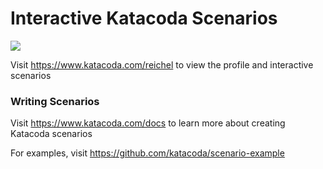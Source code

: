 # Interactive Katacoda Scenarios

[![](http://shields.katacoda.com/katacoda/reichel/count.svg)](https://www.katacoda.com/reichel "Get your profile on Katacoda.com")

Visit https://www.katacoda.com/reichel to view the profile and interactive scenarios

### Writing Scenarios
Visit https://www.katacoda.com/docs to learn more about creating Katacoda scenarios

For examples, visit https://github.com/katacoda/scenario-example
